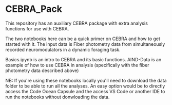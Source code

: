 # CEBRA_Pack
This repository has an auxiliary CEBRA package with extra analysis functions for use with CEBRA.

The two notebooks here can be a quick primer on CEBRA and how to get started with it. The input data is Fiber photometry data from simultaneously recorded neuromodulators in a dynamic foraging task.

Basics.ipynb is an intro to CEBRA and its basic functions.
AIND-Data is an example of how to use CEBRA in analysis (specifically with the fiber photometry data described above)


NB: If you're using these notebooks locally you'll need to download the data folder to be able to run all the analyses. An easy option would be to directly access the Code Ocean Capsule and the access VS Code or another IDE to run the notebooks without donwloading the data.